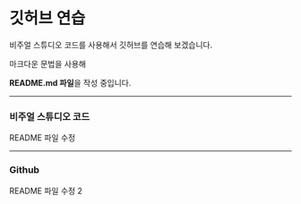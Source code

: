 # 깃허브 연습

비주얼 스튜디오 코드를 사용해서 깃허브를 연습해 보겠습니다.

마크다운 문법을 사용해

**README.md 파일**을 작성 중입니다.

------------------------------------

### 비주얼 스튜디오 코드

README 파일 수정

-----------------------------------

### Github

README 파일 수정 2
